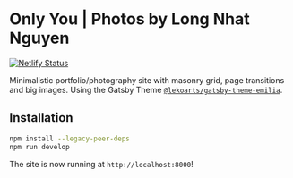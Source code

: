 # Only You | Photos by Long Nhat Nguyen

[![Netlify Status](https://api.netlify.com/api/v1/badges/3172614c-e99b-400a-8a41-5e0b9e67f3b8/deploy-status)](https://app.netlify.com/sites/onlyyou/deploys)

Minimalistic portfolio/photography site with masonry grid, page transitions and big images. Using the Gatsby Theme [`@lekoarts/gatsby-theme-emilia`](https://github.com/LekoArts/gatsby-themes/tree/main/themes/gatsby-theme-emilia).

## Installation

```sh
npm install --legacy-peer-deps
npm run develop
```

The site is now running at `http://localhost:8000`!

